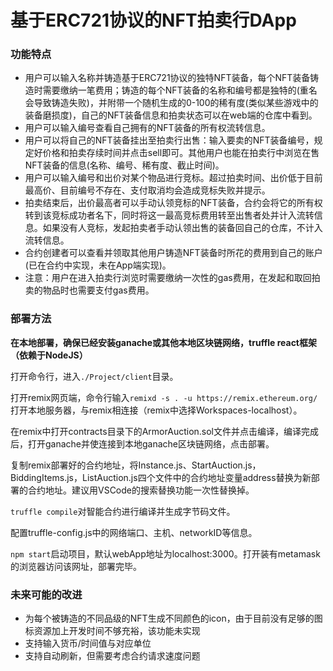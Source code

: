 # 基于ERC721协议的NFT拍卖行DApp

### 功能特点

- 用户可以输入名称并铸造基于ERC721协议的独特NFT装备，每个NFT装备铸造时需要缴纳一笔费用；铸造的每个NFT装备的名称和编号都是独特的(重名会导致铸造失败)，并附带一个随机生成的0-100的稀有度(类似某些游戏中的装备磨损度)，自己的NFT装备信息和拍卖状态可以在web端的仓库中看到。
- 用户可以输入编号查看自己拥有的NFT装备的所有权流转信息。
- 用户可以将自己的NFT装备挂出至拍卖行出售：输入要卖的NFT装备编号，规定好价格和拍卖存续时间并点击sell即可。其他用户也能在拍卖行中浏览在售NFT装备的信息(名称、编号、稀有度、截止时间)。
- 用户可以输入编号和出价对某个物品进行竞标。超过拍卖时间、出价低于目前最高价、目前编号不存在、支付取消均会造成竞标失败并提示。
- 拍卖结束后，出价最高者可以手动认领竞标的NFT装备，合约会将它的所有权转到该竞标成功者名下，同时将这一最高竞标费用转至出售者处并计入流转信息。如果没有人竞标，发起拍卖者手动认领出售的装备回自己的仓库，不计入流转信息。
- 合约创建者可以查看并领取其他用户铸造NFT装备时所花的费用到自己的账户(已在合约中实现，未在App端实现)。
- 注意：用户在进入拍卖行浏览时需要缴纳一次性的gas费用，在发起和取回拍卖的物品时也需要支付gas费用。

### 部署方法

**在本地部署，确保已经安装ganache或其他本地区块链网络，truffle react框架（依赖于NodeJS）**

打开命令行，进入`./Project/client`目录。

打开remix网页端，命令行输入`remixd -s . -u https://remix.ethereum.org/`打开本地服务器，与remix相连接（remix中选择Workspaces-localhost）。

在remix中打开contracts目录下的ArmorAuction.sol文件并点击编译，编译完成后，打开ganache并使连接到本地ganache区块链网络，点击部署。

复制remix部署好的合约地址，将Instance.js、StartAuction.js，BiddingItems.js，ListAuction.js四个文件中的合约地址变量address替换为新部署的合约地址。建议用VSCode的搜索替换功能一次性替换掉。

`truffle compile`对智能合约进行编译并生成字节码文件。

配置truffle-config.js中的网络端口、主机、networkID等信息。

`npm start`启动项目，默认webApp地址为localhost:3000。打开装有metamask的浏览器访问该网址，部署完毕。

### 未来可能的改进

- 为每个被铸造的不同品级的NFT生成不同颜色的icon，由于目前没有足够的图标资源加上开发时间不够充裕，该功能未实现
- 支持输入货币/时间值与对应单位
- 支持自动刷新，但需要考虑合约请求速度问题
